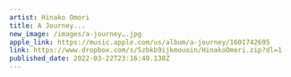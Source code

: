 ```yaml
---
artist: Hinako Omori
title: A Journey...
new_image: /images/a-journey….jpg
apple_link: https://music.apple.com/us/album/a-journey/1601742695
link: https://www.dropbox.com/s/5zbkb9ijkmouoin/HinakoOmori.zip?dl=1
published_date: 2022-03-22T23:16:40.138Z
---
```

